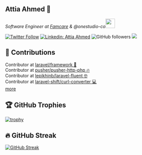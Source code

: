 <h2>Attia Ahmed 👋</h2>
<p><em>Software Engineer at <a href="https://famcare.app/">Famcare</a> & @onestudio-co<img src="https://media.giphy.com/media/WUlplcMpOCEmTGBtBW/giphy.gif" width="30"> 
</em></p>

[![Twitter Follow](https://img.shields.io/twitter/follow/Attia_A_Ahmed?label=Follow)](https://twitter.com/intent/follow?screen_name=Attia_A_Ahmed)
[![Linkedin: Attia Ahmed](https://img.shields.io/badge/-linkedin-blue?style=flat-square&logo=Linkedin&logoColor=white&link=https://www.linkedin.com/in/attia-ahmed-271254b0/)](https://www.linkedin.com/in/attia-ahmed-271254b0/)
![GitHub followers](https://img.shields.io/github/followers/Attia-Ahmed?label=Follow&style=social)
![](https://visitor-badge.glitch.me/badge?page_id=Attia-Ahmed)

## 🚀 Contributions
Contributor at [laravel/framework 💪](https://github.com/laravel/framework/pull/41257) 
<br>
Contributor at [pusher/pusher-http-php 🔥](https://github.com/pusher/pusher-http-php/pull/324)
 <br>
Contributor at [lepikhinb/laravel-fluent 🤓](https://github.com/lepikhinb/laravel-fluent/pull/28)
 <br>
Contributor at [laravel-shift/curl-converter 💻](https://github.com/laravel-shift/curl-converter/pulls?q=is%3Apr+is%3Amerged+author%3Aattia-ahmed)
 <br>
[more](https://github.com/Attia-Ahmed?tab=repositories)

## 🏆 GitHub Trophies

[![trophy](https://github-profile-trophy.vercel.app/?username=Attia-Ahmed&rank=SECRET,SSS,SS,S,AAA,AA,A&theme=nord&column=6)](https://github.com/Attia-Ahmed)

## 🔥 GitHub Streak

[![GitHub Streak](https://github-readme-streak-stats.herokuapp.com?user=Attia-Ahmed&theme=synthwave&date_format=M%20j%5B%2C%20Y%5D)](https://github.com/Attia-Ahmed)
